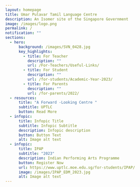 ```yaml
---
layout: homepage
title: Umar Pulavar Tamil Language Centre
description: An Isomer site of the Singapore Government
image: /images/logo.png
permalink: /
notification: ""
sections:
  - hero:
      background: /images/SVN_0428.jpg
      key_highlights:
        - title: For Teacher
          description: ""
          url: /For-Teachers/Useful-Links/
        - title: For Student
          description: ""
          url: /for-students/Academic-Year-2023/
        - title: For Parents
          description: ""
          url: /for-parents/2022/
  - resources:
      title: "A Forward -Looking Centre "
      subtitle: UPTLC
      button: Read More
  - infopic:
      title: Infopic Title
      subtitle: Infopic Subtitle
      description: Infopic description
      button: Button Text
      alt: Image alt text
  - infopic:
      title: IPAP
      subtitle: "2023"
      description: Indian Performing Arts Programme
      button: Register Now
      url: https://www.uptlc.moe.edu.sg/for-students/IPAP/
      image: /images/IPAP_EDM_2023.jpg
      alt: Image alt text
---
```

